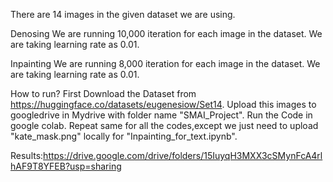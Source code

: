 There are 14 images in the given dataset we are using.

Denosing
We are running 10,000 iteration for each image in the dataset.
We are taking learning rate as 0.01.

Inpainting
We are running 8,000 iteration for each image in the dataset.
We are taking learning rate as 0.01.

How to run?
First Download the Dataset from https://huggingface.co/datasets/eugenesiow/Set14.
Upload this images to googledrive in Mydrive with folder name "SMAI_Project".
Run the Code in google colab.
Repeat same for all the codes,except we just need to upload "kate_mask.png" locally for "Inpainting_for_text.ipynb".

Results:https://drive.google.com/drive/folders/15IuyqH3MXX3cSMynFcA4rlhAF9T8YFEB?usp=sharing
